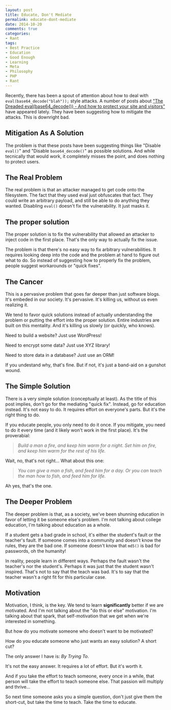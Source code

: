 ```yaml
---
layout: post
title: Educate, Don't Mediate
permalink: educate-dont-mediate
date: 2014-10-20
comments: true
categories:
- Rant
tags:
- Best Practice
- Education
- Good Enough
- Learning
- Meta
- Philosophy
- PHP
- Rant
---
```

Recently, there has been a spout of attention about how to deal with `eval(base64_decode("blah"));` style attacks. A number of posts about ["The Dreaded eval(base64_decode()) - And how to protect your site and visitors"](http://www.totalcomputersusa.com/2012/05/evalbase64_decodehardening-php-how-to-protect-your-site-and-your-visitors/) have appeared lately. They have been suggesting how to mitigate the attacks. This is downright bad.
<!--more-->


## Mitigation As A Solution

The problem is that these posts have been suggesting things like "Disable `eval()`" and "Disable `base64_decode()`" as possible solutions. And while tecnically that would work, it completely misses the point, and does nothing to protect users.

## The Real Problem

The real problem is that an attacker managed to get code onto the filesystem. The fact that they used eval just obfuscates that fact. They could write an arbitrary payload, and still be able to do anything they wanted. Disabling `eval()` doesn't fix the vulnerability. It just masks it.

## The proper solution

The proper solution is to fix the vulnerability that allowed an attacker to inject code in the first place. That's the only way to actually fix the issue.

The problem is that there's no easy way to fix arbitrary vulnerabilities. It requires looking deep into the code and the problem at hand to figure out what to do. So instead of suggesting how to properly fix the problem, people suggest workarounds or "quick fixes".

## The Cancer

This is a pervasive problem that goes far deeper than just software blogs. It's embeded in our society. It's pervasive. It's killing us, without us even realizing it.

We tend to favor quick solutions instead of actually understanding the problem or putting the effort into the proper solution. Entire industries are built on this mentality. And it's killing us slowly (or quickly, who knows).

Need to build a website? Just use WordPress!

Need to encrypt some data? Just use XYZ library!

Need to store data in a database? Just use an ORM!

If you undestand why, that's fine. But if not, it's just a band-aid on a gunshot wound.

## The Simple Solution

There is a very simple solution (conceptually at least). As the title of this post implies, don't go for the mediating "quick fix". Instead, go for education instead. It's not easy to do. It requires effort on everyone's parts. But it's the right thing to do.

If you educate people, you only need to do it once. If you mitigate, you need to do it every time (and it likely won't work in the first place). It's the proverabial:

> *Build a man a fire, and keep him warm for a night. Set him on fire, and keep him warm for the rest of his life.*

Wait, no, that's not right... What about this one:

> *You can give a man a fish, and feed him for a day. Or you can teach the man how to fish, and feed him for life.*

Ah yes, that's the one.

## The Deeper Problem

The deeper problem is that, as a society, we've been shunning education in favor of letting it be someone else's problem. I'm not talking about college education, I'm talking about education as a whole.

If a student gets a bad grade in school, it's either the student's fault or the teacher's fault. If someone comes into a community and doesn't know the rules, they are the bad one. If someone doesn't know that `md5()` is bad for passwords, oh the humanity!

In reality, people learn in different ways. Perhaps the fault wasn't the teacher's nor the student's. Perhaps it was just that the student wasn't inspired. That's not to say that the teach was bad. It's to say that the teacher wasn't a right fit for this particular case.

## Motivation

Motivation, I think, is the key. We tend to learn **significantly** better if we are motivated. And I'm not talking about the "do this or else" motivation. I'm talking about that spark, that self-motivation that we get when we're interested in something.

But how do you motivate someone who doesn't want to be motivated?

How do you educate someone who just wants an easy solution? A short cut?

The only answer I have is: *By Trying To*.

It's not the easy answer. It requires a lot of effort. But it's worth it.

And if you take the effort to teach someone, every once in a while, that person will take the effort to teach someone else. That passion will multiply and thrive...

So next time someone asks you a simple question, don't just give them the short-cut, but take the time to teach. Take the time to educate.


